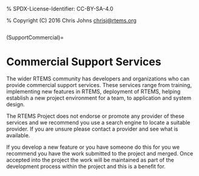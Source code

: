 % SPDX-License-Identifier: CC-BY-SA-4.0

% Copyright (C) 2016 Chris Johns <chrisj@rtems.org>

```{index} support; commercial
```

(SupportCommercial)=

# Commercial Support Services

The wider RTEMS community has developers and organizations who can provide
commercial support services. These services range from training, implementing
new features in RTEMS, deployment of RTEMS, helping establish a new project
environment for a team, to application and system design.

The RTEMS Project does not endorse or promote any provider of these services
and we recommend you use a search engine to locate a suitable provider. If you
are unsure please contact a provider and see what is available.

If you develop a new feature or you have someone do this for you we recommend
you have the work submitted to the project and merged. Once accepted into the
project the work will be maintained as part of the development process within
the project and this is a benefit for.
